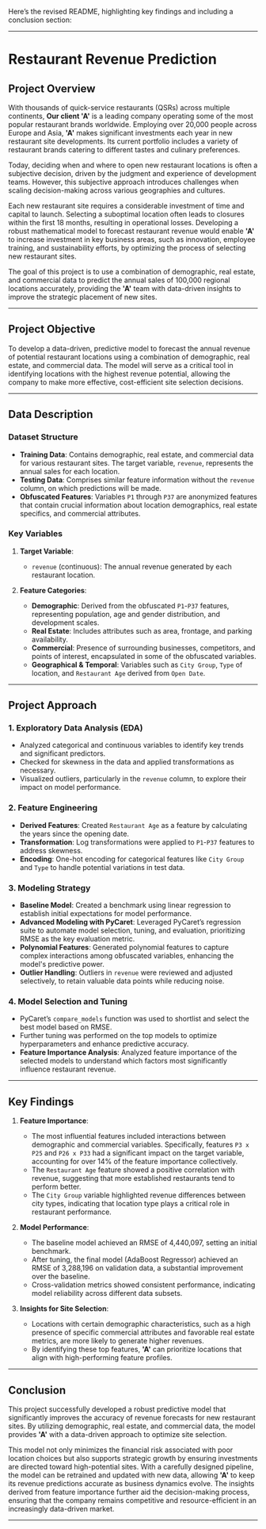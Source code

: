 Here’s the revised README, highlighting key findings and including a conclusion section:

---

# **Restaurant Revenue Prediction**

## **Project Overview**

With thousands of quick-service restaurants (QSRs) across multiple continents, **Our client 'A'** is a leading company operating some of the most popular restaurant brands worldwide. Employing over 20,000 people across Europe and Asia, **'A'** makes significant investments each year in new restaurant site developments. Its current portfolio includes a variety of restaurant brands catering to different tastes and culinary preferences.

Today, deciding when and where to open new restaurant locations is often a subjective decision, driven by the judgment and experience of development teams. However, this subjective approach introduces challenges when scaling decision-making across various geographies and cultures.

Each new restaurant site requires a considerable investment of time and capital to launch. Selecting a suboptimal location often leads to closures within the first 18 months, resulting in operational losses. Developing a robust mathematical model to forecast restaurant revenue would enable **'A'** to increase investment in key business areas, such as innovation, employee training, and sustainability efforts, by optimizing the process of selecting new restaurant sites.

The goal of this project is to use a combination of demographic, real estate, and commercial data to predict the annual sales of 100,000 regional locations accurately, providing the **'A'** team with data-driven insights to improve the strategic placement of new sites.

---

## **Project Objective**

To develop a data-driven, predictive model to forecast the annual revenue of potential restaurant locations using a combination of demographic, real estate, and commercial data. The model will serve as a critical tool in identifying locations with the highest revenue potential, allowing the company to make more effective, cost-efficient site selection decisions.

---

## **Data Description**

### **Dataset Structure**
- **Training Data**: Contains demographic, real estate, and commercial data for various restaurant sites. The target variable, `revenue`, represents the annual sales for each location.
- **Testing Data**: Comprises similar feature information without the `revenue` column, on which predictions will be made.
- **Obfuscated Features**: Variables `P1` through `P37` are anonymized features that contain crucial information about location demographics, real estate specifics, and commercial attributes.

### **Key Variables**
1. **Target Variable**: 
   - `revenue` (continuous): The annual revenue generated by each restaurant location.
   
2. **Feature Categories**:
   - **Demographic**: Derived from the obfuscated `P1`-`P37` features, representing population, age and gender distribution, and development scales.
   - **Real Estate**: Includes attributes such as area, frontage, and parking availability.
   - **Commercial**: Presence of surrounding businesses, competitors, and points of interest, encapsulated in some of the obfuscated variables.
   - **Geographical & Temporal**: Variables such as `City Group`, `Type` of location, and `Restaurant Age` derived from `Open Date`.

---

## **Project Approach**

### **1. Exploratory Data Analysis (EDA)**
   - Analyzed categorical and continuous variables to identify key trends and significant predictors.
   - Checked for skewness in the data and applied transformations as necessary.
   - Visualized outliers, particularly in the `revenue` column, to explore their impact on model performance.

### **2. Feature Engineering**
   - **Derived Features**: Created `Restaurant Age` as a feature by calculating the years since the opening date.
   - **Transformation**: Log transformations were applied to `P1`-`P37` features to address skewness.
   - **Encoding**: One-hot encoding for categorical features like `City Group` and `Type` to handle potential variations in test data.

### **3. Modeling Strategy**
   - **Baseline Model**: Created a benchmark using linear regression to establish initial expectations for model performance.
   - **Advanced Modeling with PyCaret**: Leveraged PyCaret’s regression suite to automate model selection, tuning, and evaluation, prioritizing RMSE as the key evaluation metric.
   - **Polynomial Features**: Generated polynomial features to capture complex interactions among obfuscated variables, enhancing the model's predictive power.
   - **Outlier Handling**: Outliers in `revenue` were reviewed and adjusted selectively, to retain valuable data points while reducing noise.

### **4. Model Selection and Tuning**
   - PyCaret’s `compare_models` function was used to shortlist and select the best model based on RMSE.
   - Further tuning was performed on the top models to optimize hyperparameters and enhance predictive accuracy.
   - **Feature Importance Analysis**: Analyzed feature importance of the selected models to understand which factors most significantly influence restaurant revenue.

---

## **Key Findings**

1. **Feature Importance**:
   - The most influential features included interactions between demographic and commercial variables. Specifically, features `P3 x P25` and `P26 x P33` had a significant impact on the target variable, accounting for over 14% of the feature importance collectively.
   - The `Restaurant Age` feature showed a positive correlation with revenue, suggesting that more established restaurants tend to perform better.
   - The `City Group` variable highlighted revenue differences between city types, indicating that location type plays a critical role in restaurant performance.

2. **Model Performance**:
   - The baseline model achieved an RMSE of 4,440,097, setting an initial benchmark.
   - After tuning, the final model (AdaBoost Regressor) achieved an RMSE of 3,288,196 on validation data, a substantial improvement over the baseline.
   - Cross-validation metrics showed consistent performance, indicating model reliability across different data subsets.

3. **Insights for Site Selection**:
   - Locations with certain demographic characteristics, such as a high presence of specific commercial attributes and favorable real estate metrics, are more likely to generate higher revenues.
   - By identifying these top features, **'A'** can prioritize locations that align with high-performing feature profiles.

---

## **Conclusion**

This project successfully developed a robust predictive model that significantly improves the accuracy of revenue forecasts for new restaurant sites. By utilizing demographic, real estate, and commercial data, the model provides **'A'** with a data-driven approach to optimize site selection. 

This model not only minimizes the financial risk associated with poor location choices but also supports strategic growth by ensuring investments are directed toward high-potential sites. With a carefully designed pipeline, the model can be retrained and updated with new data, allowing **'A'** to keep its revenue predictions accurate as business dynamics evolve. The insights derived from feature importance further aid the decision-making process, ensuring that the company remains competitive and resource-efficient in an increasingly data-driven market.

---